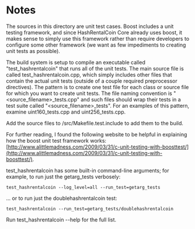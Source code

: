 # Notes
The sources in this directory are unit test cases.  Boost includes a
unit testing framework, and since HashRentalCoin Core already uses boost, it makes
sense to simply use this framework rather than require developers to
configure some other framework (we want as few impediments to creating
unit tests as possible).

The build system is setup to compile an executable called "test_hashrentalcoin"
that runs all of the unit tests.  The main source file is called
test_hashrentalcoin.cpp, which simply includes other files that contain the
actual unit tests (outside of a couple required preprocessor
directives).  The pattern is to create one test file for each class or
source file for which you want to create unit tests.  The file naming
convention is "<source_filename>_tests.cpp" and such files should wrap
their tests in a test suite called "<source_filename>_tests".  For an
examples of this pattern, examine uint160_tests.cpp and
uint256_tests.cpp.

Add the source files to /src/Makefile.test.include to add them to the build.

For further reading, I found the following website to be helpful in
explaining how the boost unit test framework works:
[http://www.alittlemadness.com/2009/03/31/c-unit-testing-with-boosttest/](http://www.alittlemadness.com/2009/03/31/c-unit-testing-with-boosttest/).

test_hashrentalcoin has some built-in command-line arguments; for
example, to run just the getarg_tests verbosely:

    test_hashrentalcoin --log_level=all --run_test=getarg_tests

... or to run just the doublehashrentalcoin test:

    test_hashrentalcoin --run_test=getarg_tests/doublehashrentalcoin

Run  test_hashrentalcoin --help   for the full list.

